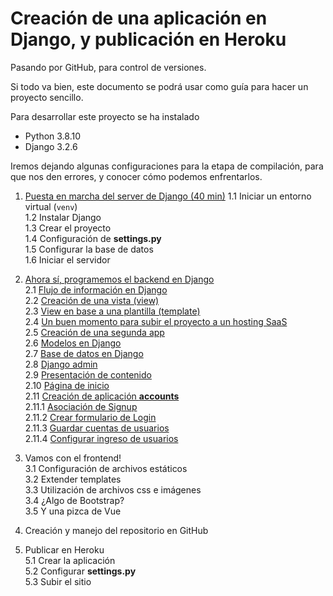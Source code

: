 # Creación de una aplicación en Django, y publicación en Heroku
Pasando por GitHub, para control de versiones.

Si todo va bien, este documento se podrá usar como guía para hacer un proyecto sencillo.

Para desarrollar este proyecto se ha instalado
* Python 3.8.10
* Django 3.2.6

Iremos dejando algunas configuraciones para la etapa de compilación, para que nos den errores, y conocer cómo podemos enfrentarlos.


1. [Puesta en marcha del server de Django (40 min)](https://github.com/gianfranco-s/tutorial-django/blob/main/1.%20Puesta%20en%20marcha%20del%20server%20de%20Django.md) 
  1.1 Iniciar un entorno virtual (`venv`)  
  1.2 Instalar Django  
  1.3 Crear el proyecto  
  1.4 Configuración de **settings.py**  
  1.5 Configurar la base de datos  
  1.6 Iniciar el servidor  

2. [Ahora sí, programemos el backend en Django](https://github.com/gianfranco-s/tutorial-django/blob/main/2.%20Ahora%20s%C3%AD,%20programemos%20el%20backend%20en%20Django.md#2-ahora-s%C3%AD-programemos-el-backend-en-django)  
  2.1  [Flujo de información en Django](https://github.com/gianfranco-s/tutorial-django/blob/main/2.%20Ahora%20s%C3%AD,%20programemos%20el%20backend%20en%20Django.md#21-flujo-de-informaci%C3%B3n-en-django)  
  2.2  [Creación de una vista (view)](https://github.com/gianfranco-s/tutorial-django/blob/main/2.%20Ahora%20s%C3%AD,%20programemos%20el%20backend%20en%20Django.md#22-primera-vista)  
  2.3  [View en base a una plantilla (template)](https://github.com/gianfranco-s/tutorial-django/blob/main/2.%20Ahora%20s%C3%AD,%20programemos%20el%20backend%20en%20Django.md#23-primera-vista-ahora-con-un-template)  
  2.4  [Un buen momento para subir el proyecto a un hosting SaaS]()  
  2.5  [Creación de una segunda app](https://github.com/gianfranco-s/tutorial-django/blob/main/2.%20Ahora%20s%C3%AD,%20programemos%20el%20backend%20en%20Django.md#24-creaci%C3%B3n-de-una-segunda-app)  
  2.6  [Modelos en Django](https://github.com/gianfranco-s/tutorial-django/blob/main/2.%20Ahora%20s%C3%AD,%20programemos%20el%20backend%20en%20Django.md#25-modelos-en-django)  
  2.7  [Base de datos en Django](https://github.com/gianfranco-s/tutorial-django/blob/main/2.%20Ahora%20s%C3%AD,%20programemos%20el%20backend%20en%20Django.md#26-opcional-interacci%C3%B3n-con-la-base-de-datos)  
  2.8  [Django admin](https://github.com/gianfranco-s/tutorial-django/blob/main/2.%20Ahora%20s%C3%AD,%20programemos%20el%20backend%20en%20Django.md#27-django-admin)  
  2.9  [Presentación de contenido](https://github.com/gianfranco-s/tutorial-django/blob/main/2.%20Ahora%20s%C3%AD,%20programemos%20el%20backend%20en%20Django.md#28-presentaci%C3%B3n-de-lista-de-ejercicios)  
  2.10 [Página de inicio](https://github.com/gianfranco-s/tutorial-django/blob/main/2.%20Ahora%20s%C3%AD,%20programemos%20el%20backend%20en%20Django.md#29-p%C3%A1gina-de-inicio)  
  2.11 [Creación de aplicación **accounts**](https://github.com/gianfranco-s/tutorial-django/blob/main/2.%20Ahora%20s%C3%AD,%20programemos%20el%20backend%20en%20Django.md#211-creaci%C3%B3n-de-aplicaci%C3%B3n-accounts)  
    2.11.1 [Asociación de Signup](https://github.com/gianfranco-s/tutorial-django/blob/main/2.%20Ahora%20s%C3%AD,%20programemos%20el%20backend%20en%20Django.md#2111-asociaci%C3%B3n-de-signup-con-accounts)  
    2.11.2 [Crear formulario de Login](https://github.com/gianfranco-s/tutorial-django/blob/main/2.%20Ahora%20s%C3%AD,%20programemos%20el%20backend%20en%20Django.md#2112-crear-el-formulario-de-ingreso)  
    2.11.3 [Guardar cuentas de usuarios](https://github.com/gianfranco-s/tutorial-django/blob/main/2.%20Ahora%20s%C3%AD,%20programemos%20el%20backend%20en%20Django.md#2113-guardar-y-validar-cuentas-de-usuario)  
    2.11.4 [Configurar ingreso de usuarios](https://github.com/gianfranco-s/tutorial-django/blob/main/2.%20Ahora%20s%C3%AD,%20programemos%20el%20backend%20en%20Django.md#2114-ingreso-de-usuarios)  

3. Vamos con el frontend!  
  3.1 Configuración de archivos estáticos  
  3.2 Extender templates  
  3.3 Utilización de archivos css e imágenes  
  3.4 ¿Algo de Bootstrap?  
  3.5 Y una pizca de Vue  
  
4. Creación y manejo del repositorio en GitHub  

5. Publicar en Heroku  
  5.1 Crear la aplicación  
  5.2 Configurar **settings.py**  
  5.3 Subir el sitio  
  
  
